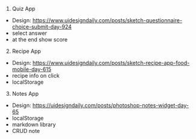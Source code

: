 1. Quiz App

- Design: https://www.uidesigndaily.com/posts/sketch-questionnaire-choice-submit-day-924
- select answer
- at the end show score

2. Recipe App
- Design: https://www.uidesigndaily.com/posts/sketch-recipe-app-food-mobile-day-615
- recipe info on click
- localStorage

3. Notes App
- Design: https://uidesigndaily.com/posts/photoshop-notes-widget-day-65
- localStorage
- markdown library
- CRUD note